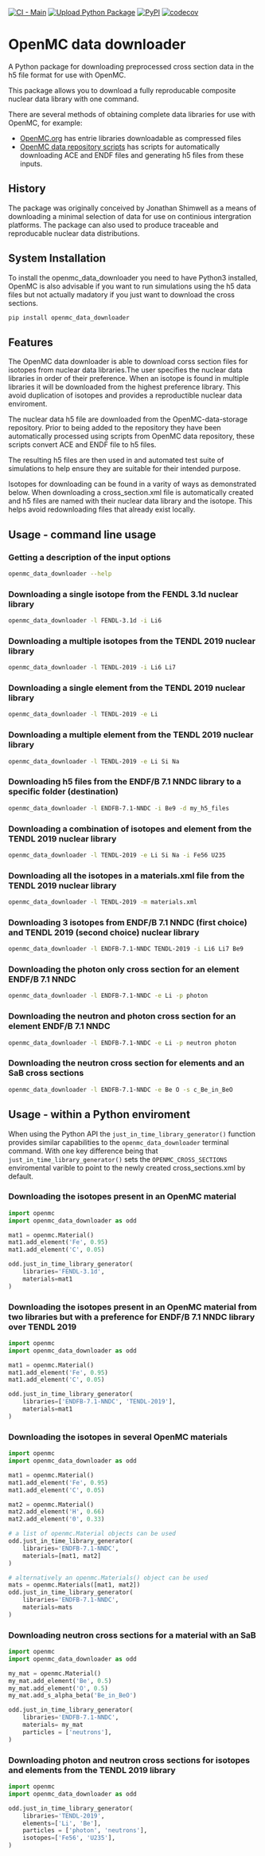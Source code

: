 
[![CI - Main](https://github.com/openmc-data-storage/openmc_data_downloader/actions/workflows/docker_ci_main.yml/badge.svg)](https://github.com/openmc-data-storage/openmc_data_downloader/actions/workflows/docker_ci_main.yml)
[![Upload Python Package](https://github.com/openmc-data-storage/openmc_data_downloader/actions/workflows/python-publish.yml/badge.svg)](https://github.com/openmc-data-storage/openmc_data_downloader/actions/workflows/python-publish.yml)
[![PyPI](https://img.shields.io/pypi/v/openmc_data_downloader?color=brightgreen&label=pypi&logo=grebrightgreenen&logoColor=green)](https://pypi.org/project/openmc_data_downloader/)
[![codecov](https://codecov.io/gh/openmc-data-storage/openmc_data_downloader/branch/main/graph/badge.svg)](https://codecov.io/gh/openmc-data-storage/openmc_data_downloader)



# OpenMC data downloader

A Python package for downloading preprocessed cross section data in the h5 file
format for use with OpenMC.

This package allows you to download a fully reproducable composite nuclear data
library with one command.

There are several methods of obtaining complete data libraries for use with
OpenMC, for example:

- [OpenMC.org](https://openmc.org/) has entrie libraries downloadable as compressed files
- [OpenMC data repository scripts](https://github.com/openmc-dev/data/) has scripts for automatically downloading ACE and ENDF files and generating h5 files from these inputs.


## History

The package was originally conceived by Jonathan Shimwell as a means of
downloading a minimal selection of data for use on continious intergration
platforms.
The package can also used to produce traceable and reproducable
nuclear data distributions.

## System Installation

To install the openmc_data_downloader you need to have Python3 installed,
OpenMC is also advisable if you want to run simulations using the h5 data files
but not actually madatory if you just want to download the cross sections.


```bash
pip install openmc_data_downloader
```

## Features

The OpenMC data downloader is able to download corss section files for isotopes
from nuclear data libraries.The user specifies the nuclear data libraries in
order of their preference. When an isotope is found in multiple libraries it
will be downloaded from the highest preference library. This avoid duplication
of isotopes and provides a reproductible nuclear data enviroment.

The nuclear data h5 file are downloaded from the OpenMC-data-storage
repository. Prior to being added to the repository they have been automatically
processed using scripts from OpenMC data repository, these scripts convert ACE
and ENDF file to h5 files.

The resulting h5 files are then used in and automated test suite of simulations
to help ensure they are suitable for their intended purpose.

Isotopes for downloading can be found in a varity of ways as demonstrated below.
When downloading a cross_section.xml file is automatically created and h5 files
are named with their nuclear data library and the isotope. This helps avoid
redownloading files that already exist locally.

## Usage - command line usage

### Getting a description of the input options
```bash
openmc_data_downloader --help
```

### Downloading a single isotope from the FENDL 3.1d nuclear library
```bash
openmc_data_downloader -l FENDL-3.1d -i Li6
```

### Downloading a multiple isotopes from the TENDL 2019 nuclear library
```bash
openmc_data_downloader -l TENDL-2019 -i Li6 Li7
```

### Downloading a single element from the TENDL 2019 nuclear library
```bash
openmc_data_downloader -l TENDL-2019 -e Li
```

### Downloading a multiple element from the TENDL 2019 nuclear library
```bash
openmc_data_downloader -l TENDL-2019 -e Li Si Na
```
### Downloading h5 files from the ENDF/B 7.1 NNDC library to a specific folder (destination)
```bash
openmc_data_downloader -l ENDFB-7.1-NNDC -i Be9 -d my_h5_files
```

### Downloading a combination of isotopes and element from the TENDL 2019 nuclear library
```bash
openmc_data_downloader -l TENDL-2019 -e Li Si Na -i Fe56 U235
```

### Downloading all the isotopes in a materials.xml file from the TENDL 2019 nuclear library
```bash
openmc_data_downloader -l TENDL-2019 -m materials.xml
```

### Downloading 3 isotopes from ENDF/B 7.1 NNDC (first choice) and TENDL 2019 (second choice) nuclear library
```bash
openmc_data_downloader -l ENDFB-7.1-NNDC TENDL-2019 -i Li6 Li7 Be9
```

### Downloading the photon only cross section for an element ENDF/B 7.1 NNDC
```bash
openmc_data_downloader -l ENDFB-7.1-NNDC -e Li -p photon 
```

### Downloading the neutron and photon cross section for an element ENDF/B 7.1 NNDC
```bash
openmc_data_downloader -l ENDFB-7.1-NNDC -e Li -p neutron photon
```

### Downloading the neutron cross section for elements and an SaB cross sections
```bash
openmc_data_downloader -l ENDFB-7.1-NNDC -e Be O -s c_Be_in_BeO
```


## Usage - within a Python enviroment

When using the Python API the ```just_in_time_library_generator()``` function
provides similar capabilities to the ```openmc_data_downloader``` terminal
command. With one key difference being that ```just_in_time_library_generator()```
sets the ```OPENMC_CROSS_SECTIONS``` enviromental varible to point to the
newly created cross_sections.xml by default.

### Downloading the isotopes present in an OpenMC material
```python
import openmc
import openmc_data_downloader as odd

mat1 = openmc.Material()
mat1.add_element('Fe', 0.95)
mat1.add_element('C', 0.05)

odd.just_in_time_library_generator(
    libraries='FENDL-3.1d',
    materials=mat1
)
```

### Downloading the isotopes present in an OpenMC material from two libraries but with a preference for ENDF/B 7.1 NNDC library over TENDL 2019
```python
import openmc
import openmc_data_downloader as odd

mat1 = openmc.Material()
mat1.add_element('Fe', 0.95)
mat1.add_element('C', 0.05)

odd.just_in_time_library_generator(
    libraries=['ENDFB-7.1-NNDC', 'TENDL-2019'],
    materials=mat1
)
```

### Downloading the isotopes in several OpenMC materials
```python
import openmc
import openmc_data_downloader as odd

mat1 = openmc.Material()
mat1.add_element('Fe', 0.95)
mat1.add_element('C', 0.05)

mat2 = openmc.Material()
mat2.add_element('H', 0.66)
mat2.add_element('0', 0.33)

# a list of openmc.Material objects can be used
odd.just_in_time_library_generator(
    libraries='ENDFB-7.1-NNDC',
    materials=[mat1, mat2]
)

# alternatively an openmc.Materials() object can be used
mats = openmc.Materials([mat1, mat2]) 
odd.just_in_time_library_generator(
    libraries='ENDFB-7.1-NNDC',
    materials=mats
)
```

### Downloading neutron cross sections for a material with an SaB
```python
import openmc
import openmc_data_downloader as odd

my_mat = openmc.Material()
my_mat.add_element('Be', 0.5)
my_mat.add_element('O', 0.5)
my_mat.add_s_alpha_beta('Be_in_BeO')

odd.just_in_time_library_generator(
    libraries='ENDFB-7.1-NNDC',
    materials= my_mat
    particles = ['neutrons'],
)
```

### Downloading photon and neutron cross sections for isotopes and elements from the TENDL 2019 library
```python
import openmc
import openmc_data_downloader as odd

odd.just_in_time_library_generator(
    libraries='TENDL-2019',
    elements=['Li', 'Be'],
    particles = ['photon', 'neutrons'],
    isotopes=['Fe56', 'U235'],
)
```
